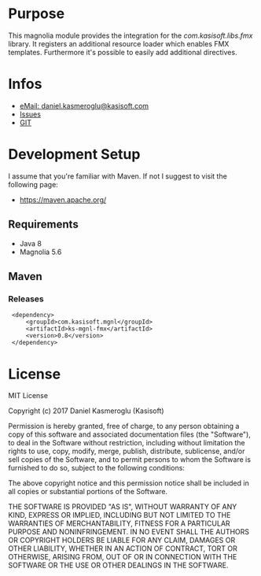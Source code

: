 # Purpose

This magnolia module provides the integration for the _com.kasisoft.libs.fmx_ library. It registers an additional
resource loader which enables FMX templates.
Furthermore it's possible to easily add additional directives.


# Infos

* [eMail: daniel.kasmeroglu@kasisoft.com](mailto:daniel.kasmeroglu@kasisoft.com)
* [Issues](https://github.com/kasisoft/ks-mgnl-fmx/issues)
* [GIT](https://github.com/kasisoft/ks-mgnl-fmx)


# Development Setup

I assume that you're familiar with Maven. If not I suggest to visit the following page:

* https://maven.apache.org/


## Requirements

* Java 8
* Magnolia 5.6


## Maven

### Releases

     <dependency>
         <groupId>com.kasisoft.mgnl</groupId>
         <artifactId>ks-mgnl-fmx</artifactId>
         <version>0.8</version>
     </dependency>
    

# License

MIT License

Copyright (c) 2017 Daniel Kasmeroglu (Kasisoft)

Permission is hereby granted, free of charge, to any person obtaining a copy
of this software and associated documentation files (the "Software"), to deal
in the Software without restriction, including without limitation the rights
to use, copy, modify, merge, publish, distribute, sublicense, and/or sell
copies of the Software, and to permit persons to whom the Software is
furnished to do so, subject to the following conditions:

The above copyright notice and this permission notice shall be included in all
copies or substantial portions of the Software.

THE SOFTWARE IS PROVIDED "AS IS", WITHOUT WARRANTY OF ANY KIND, EXPRESS OR
IMPLIED, INCLUDING BUT NOT LIMITED TO THE WARRANTIES OF MERCHANTABILITY,
FITNESS FOR A PARTICULAR PURPOSE AND NONINFRINGEMENT. IN NO EVENT SHALL THE
AUTHORS OR COPYRIGHT HOLDERS BE LIABLE FOR ANY CLAIM, DAMAGES OR OTHER
LIABILITY, WHETHER IN AN ACTION OF CONTRACT, TORT OR OTHERWISE, ARISING FROM,
OUT OF OR IN CONNECTION WITH THE SOFTWARE OR THE USE OR OTHER DEALINGS IN THE
SOFTWARE.
